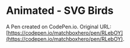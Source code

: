 # Animated - SVG Birds

A Pen created on CodePen.io. Original URL: [https://codepen.io/matchboxhero/pen/RLebOY](https://codepen.io/matchboxhero/pen/RLebOY).


